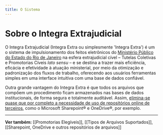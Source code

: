 ```yaml
---
title: O Sistema
---
```

# Sobre o Integra Extrajudicial

O Integra Extrajudicial (Integra Extra ou simplesmente 'Integra Extra') é um o sistema de impulsionamento dos feitos eletrônicos do [Ministério Público do Estado do Rio de Janeiro](https://www.mprj.mp.br/) na esfera extrajudicial cível – Tutelas Coletivas e Promotorias Cíveis _lato sensu_ – e se destina a trazer mais eficiência, eficácia e efetividade à atuação ministerial, por meio da otimização e padronização dos fluxos de trabalho, oferecendo aos usuários ferramentas simples em uma interface intuitiva com uma base de dados confiável.

Outra grande vantagem do Integra Extra é que todos os arquivos que compõem um procedimento ficam armazenados nas bases de dados institucionais, de forma segura e totalmente auditável. Assim, <u>elimina-se quase que por completo a necessidade de uso de repositórios online de terceiros</u>, como o Microsoft Sharepoint® e OneDrive®, por exemplo.
___
**Ver também:** [[Promotorias Elegíveis]], [[Tipos de Arquivos Suportados]], [[Sharepoint, OneDrive e outros repositórios de arquivos]]